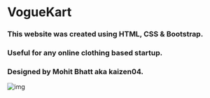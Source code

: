 # VogueKart
### This website was created using HTML, CSS & Bootstrap.
### Useful for any online clothing based startup.
### Designed by Mohit Bhatt aka kaizen04.
![img](screenshot.png)
